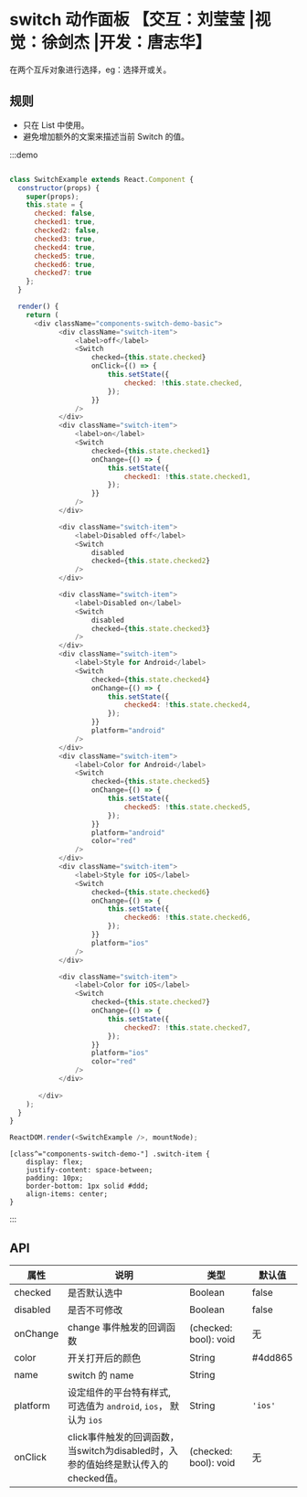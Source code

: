 # switch 动作面板 【交互：刘莹莹 |视觉：徐剑杰 |开发：唐志华】

在两个互斥对象进行选择，eg：选择开或关。

## 规则
- 只在 List 中使用。
- 避免增加额外的文案来描述当前 Switch 的值。

:::demo

```js

class SwitchExample extends React.Component {
  constructor(props) {
    super(props);
    this.state = {
      checked: false,
      checked1: true,
      checked2: false,
      checked3: true,
      checked4: true,
      checked5: true,
      checked6: true,
      checked7: true
    };
  }

  render() {
    return (
      <div className="components-switch-demo-basic">
            <div className="switch-item">
                <label>off</label>
                <Switch
                    checked={this.state.checked}
                    onClick={() => {
                        this.setState({
                            checked: !this.state.checked,
                        });
                    }}
                />
            </div>
            <div className="switch-item">
                <label>on</label>
                <Switch
                    checked={this.state.checked1}
                    onChange={() => {
                        this.setState({
                            checked1: !this.state.checked1,
                        });
                    }}
                />
            </div>

            <div className="switch-item">
                <label>Disabled off</label>
                <Switch
                    disabled
                    checked={this.state.checked2}
                />
            </div>

            <div className="switch-item">
                <label>Disabled on</label>
                <Switch
                    disabled
                    checked={this.state.checked3}
                />
            </div>
            <div className="switch-item">
                <label>Style for Android</label>
                <Switch
                    checked={this.state.checked4}
                    onChange={() => {
                        this.setState({
                            checked4: !this.state.checked4,
                        });
                    }}
                    platform="android"
                />
            </div>
            <div className="switch-item">
                <label>Color for Android</label>
                <Switch
                    checked={this.state.checked5}
                    onChange={() => {
                        this.setState({
                            checked5: !this.state.checked5,
                        });
                    }}
                    platform="android"
                    color="red"
                />
            </div>
            <div className="switch-item">
                <label>Style for iOS</label>
                <Switch
                    checked={this.state.checked6}
                    onChange={() => {
                        this.setState({
                            checked6: !this.state.checked6,
                        });
                    }}
                    platform="ios"
                />
            </div>

            <div className="switch-item">
                <label>Color for iOS</label>
                <Switch
                    checked={this.state.checked7}
                    onChange={() => {
                        this.setState({
                            checked7: !this.state.checked7,
                        });
                    }}
                    platform="ios"
                    color="red"
                />
            </div>
            
       </div>
    );
  }
}

ReactDOM.render(<SwitchExample />, mountNode);


```

```less
[class^="components-switch-demo-"] .switch-item {
    display: flex;
    justify-content: space-between;
    padding: 10px;
    border-bottom: 1px solid #ddd;
    align-items: center;
}
```

:::



## API

|属性 | 说明 | 类型 | 默认值
|----|-----|------|------
| checked    | 是否默认选中    | Boolean       |   false  |
| disabled   | 是否不可修改    | Boolean       |   false  |
| onChange   | change 事件触发的回调函数 | (checked: bool): void |  无  |
| color | 开关打开后的颜色 | String | #4dd865 |
| name | switch 的 name    | String   |      |
| platform |  设定组件的平台特有样式, 可选值为 `android`, `ios`， 默认为 `ios`  | String | `'ios'`|
| onClick   | click事件触发的回调函数，当switch为disabled时，入参的值始终是默认传入的checked值。 | (checked: bool): void |  无  |

